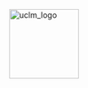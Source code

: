 <img src="https://upload.wikimedia.org/wikipedia/commons/f/f1/LogoUCLM.jpg" alt="uclm_logo" witdh=50 height=125>
